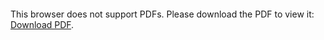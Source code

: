 <object data="https://github.com/dhawal1939/dhawal1939.github.io/blob/master/assets/pdf/dhawal1939_cv.pdf" type="application/pdf" width="700px" height="700px">
    <embed src="https://github.com/dhawal1939/dhawal1939.github.io/blob/master/assets/pdf/dhawal1939_cv.pdf">
        <p>This browser does not support PDFs. Please download the PDF to view it: <a href="https://github.com/dhawal1939/dhawal1939.github.io/blob/master/assets/pdf/dhawal1939_cv.pdf">Download PDF</a>.</p>
    </embed>
</object>
